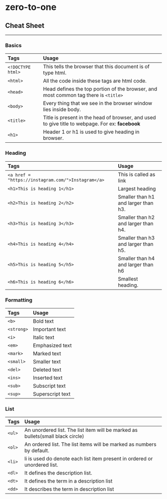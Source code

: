# zero-to-one

## Cheat Sheet
---
### Basics
|Tags                     | Usage                                               |
|:---                     |:---                                                 |
|`<!DOCTYPE html>` |This tells the browser that this document is of type html.|
| `<html>` |All the code inside these tags are html code. |
| `<head>` |Head defines the top portion of the browser, and most common tag there is `<title>` |
| `<body>` |Every thing that we see in the browser window lies inside body.|
| `<title>` |Title is present in the head of browser, and used to give title to webpage. For ex: **facebook** |
| `<h1>` |Header 1 or h1 is used to give heading in browser. |


### Heading
|Tags                     | Usage                                               |
|:---                     |:---                                                 |
| `<a href = "https://instagram.com/">Instagram</a>`|This is called as link |g. It is used to define links in our webpage.
| `<h1>This is heading 1</h1>`|Largest heading|
| `<h2>This is heading 2</h2>`|Smaller than h1 and larger than h3.|
| `<h3>This is heading 3</h3>`|Smaller than h2 and larger than h4.|
| `<h4>This is heading 4</h4>`|Smaller than h3 and larger than h5.|
| `<h5>This is heading 5</h5>`|Smaller than h4 and larger than h6|
| `<h6>This is heading 6</h6>`|Smallest heading.|

### Formatting
|Tags                     | Usage                                               |
|:---                     |:---                                                 |
|`<b>` |Bold text|
|    `<strong>`|Important text |
|    `<i>`|Italic text|
|    `<em>`|Emphasized text|
|    `<mark>`|Marked text|
|    `<small>`|Smaller text|
|    `<del>`|Deleted text|
|    `<ins>`|Inserted text|
|    `<sub>`|Subscript text|
|    `<sup>`|Superscript text|

### List
|Tags                     | Usage                                               |
|:---                     |:---                                                 |
|`<ul>` | An unordered list. The list item will be marked as bullets(small black circle) |
|`<ol>` | An ordered list. The list items will be marked as numbers by default.|
|`<li>` | li is used do denote each list item present in ordered or unordered list. |
|`<dl>` | It defines the description list. |
|`<dt>` | It defines the term in a description list  |
|`<dd>` | It describes the term in description list |
